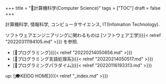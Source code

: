 +++
title = "📂計算機科学(Computer Science)"
tags = ["TOC"]
draft = false
+++

計算機科学, 情報科学, コンピュータサイエンス, IT(Infomation Technology).

ソフトウェアエンジニアリングに関わるものは [ソフトウェア工学]({{< relref "20220311194105.md" >}}) を参照.

-   [📂プログラミング]({{< relref "20220214050656.md" >}})
-   [📂プログラミング言語処理系]({{< relref "20220214050517.md" >}})
-   [📂プログラミングパラダイム]({{< relref "20220116193313.md" >}})

up: [🎓KEIDO HOME]({{< relref "_index.md" >}})
